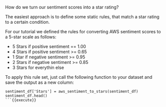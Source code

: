 How do we turn our sentiment scores into a star rating?

The easiest approach is to define some static rules, that match a star rating to a certain condition.

For our tutorial we defined the rules for converting AWS sentiment scores to a 5-star scale as follows:

* 5 Stars if positive sentiment == 1.00
* 4 Stars if positive sentiment >= 0.65
* 1 Star if negative sentiment >= 0.95
* 2 Stars if negative sentiment >= 0.85
* 3 Stars for everythin else

To apply this rule set, just call the following function to your dataset and save the output as a new column:

```
sentiment_df['Stars'] = aws_sentiment_to_stars(sentiment_df)
sentiment_df.head()
```{{execute}}